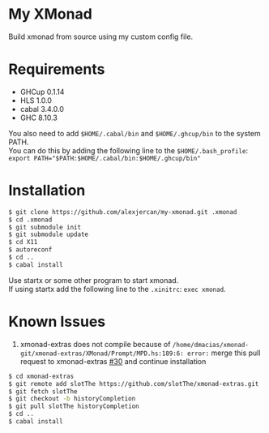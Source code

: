 # My XMonad

Build xmonad from source using my custom config file.

# Requirements

* GHCup 0.1.14
* HLS 1.0.0
* cabal 3.4.0.0
* GHC 8.10.3

You also need to add `$HOME/.cabal/bin` and `$HOME/.ghcup/bin` to the system PATH. <br>
You can do this by adding the following line to the `$HOME/.bash_profile`: `export PATH="$PATH:$HOME/.cabal/bin:$HOME/.ghcup/bin"`

# Installation

```bash
$ git clone https://github.com/alexjercan/my-xmonad.git .xmonad
$ cd .xmonad
$ git submodule init
$ git submodule update
$ cd X11
$ autoreconf
$ cd ..
$ cabal install
```

Use startx or some other program to start xmonad.<br>
If using startx add the following line to the `.xinitrc`: `exec xmonad`.


# Known Issues

1. xmonad-extras does not compile because of `/home/dmacias/xmonad-git/xmonad-extras/XMonad/Prompt/MPD.hs:189:6: error:` merge this pull request to xmonad-extras [#30](https://github.com/xmonad/xmonad-extras/pull/30) and continue installation
```bash
$ cd xmonad-extras
$ git remote add slotThe https://github.com/slotThe/xmonad-extras.git
$ git fetch slotThe
$ git checkout -b historyCompletion
$ git pull slotThe historyCompletion
$ cd ..
$ cabal install
```
